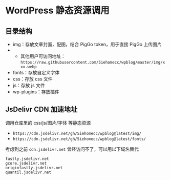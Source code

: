 # WordPress 静态资源调用

## 目录结构
- img：存放文章封面，配图，结合 PigGo token，用于直接 PigGo 上传图片
- - 其他用户可访问地址：`https://raw.githubusercontent.com/5iehomecc/wpblog/master/img/xxx.webp`
- fonts：存放自定义字体
- css：存放 css 文件
- js：存放 js 文件
- wp-plugins：存放插件

## JsDelivr CDN 加速地址
调用仓库里的 css/js/图片/字体 等静态资源
- `https://cdn.jsdelivr.net/gh/5iehomecc/wpblog@latest/img/`
- `https://cdn.jsdelivr.net/gh/5iehomecc/wpblog@latest/fonts/`

考虑到之前 `cdn.jsdelivr.net` 曾经访问不了，可以用以下域名替代

```
fastly.jsdelivr.net
gcore.jsdelivr.net
originfastly.jsdelivr.net
quantil.jsdelivr.net
```
